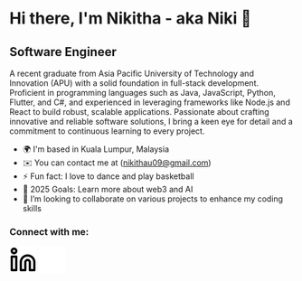 # Hi there, I'm Nikitha - aka Niki 👋 

## Software Engineer 

A recent graduate from Asia Pacific University of Technology and Innovation (APU) with a solid foundation in full-stack development. Proficient in programming languages such as Java, JavaScript, Python, Flutter, and C#, and experienced in leveraging frameworks like Node.js and React to build robust, scalable applications. Passionate about crafting innovative and reliable software solutions, I bring a keen eye for detail and a commitment to continuous learning to every project.


- 🌍  I'm based in Kuala Lumpur, Malaysia
- ✉️  You can contact me at (nikithau09@gmail.com)
- ⚡ Fun fact: I love to dance and play basketball
- 🥅 2025 Goals: Learn more about web3 and AI
- 💞️ I’m looking to collaborate on various projects to enhance my coding skills


### Connect with me:
[![website](./img/linkedin-light.svg)](www.linkedin.com/in/nikitha-upadhya-020911u)
[![website](./img/linkedin-dark.svg)](www.linkedin.com/in/nikitha-upadhya-020911u)
&nbsp;&nbsp;


<!---
NikithaUpadhya/NikithaUpadhya is a ✨ special ✨ repository because its `README.md` (this file) appears on your GitHub profile.
You can click the Preview link to take a look at your changes.
--->
